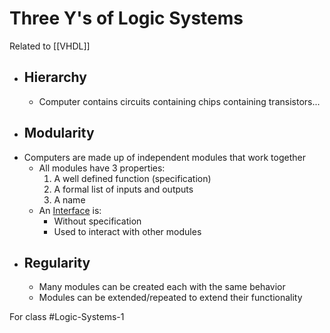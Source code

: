 # Three Y's of Logic Systems
Related to [[VHDL]]
- ## Hierarchy
	- Computer contains circuits containing chips containing transistors...
- ## Modularity
- Computers are made up of independent modules that work together
	- All modules have 3 properties:
		1. A well defined function (specification)
		2. A formal list of inputs and outputs
		3. A name
	- An <u>Interface</u> is:
		- Without specification
		- Used to interact with other modules
- ## Regularity
	- Many modules can be created each with the same behavior
	- Modules can be extended/repeated to extend their functionality

For class #Logic-Systems-1 